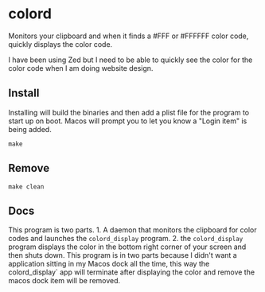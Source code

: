 # colord

Monitors your clipboard and when it finds a #FFF or #FFFFFF color code, quickly displays the color code.

I have been using Zed but I need to be able to quickly see the color for the color code when I am doing website design.

## Install

Installing will build the binaries and then add a plist file for the program to start up on boot. Macos will prompt you to let you know a "Login item" is being added.

```
make
```

## Remove

```
make clean
```

## Docs

This program is two parts. 1. A daemon that monitors the clipboard for color codes and launches the `colord_display` program. 2. the `colord_display` program displays the color in the bottom right corner of your screen and then shuts down. This program is in two parts because I didn't want a application sitting in my Macos dock all the time, this way the colord_display` app will terminate after displaying the color and remove the macos dock item will be removed.
